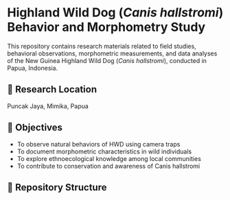# Highland Wild Dog (_Canis hallstromi_) Behavior and Morphometry Study

This repository contains research materials related to field studies, behavioral observations, morphometric measurements, and data analyses of the New Guinea Highland Wild Dog (_Canis hallstromi_), conducted in Papua, Indonesia.

## 📍 Research Location
Puncak Jaya, Mimika, Papua

## 🎯 Objectives
- To observe natural behaviors of HWD using camera traps
- To document morphometric characteristics in wild individuals
- To explore ethnoecological knowledge among local communities
- To contribute to conservation and awareness of Canis hallstromi

## 📁 Repository Structure
